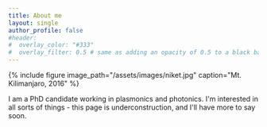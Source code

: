 ```yaml
---
title: About me
layout: single
author_profile: false
#header:
#  overlay_color: "#333"
#  overlay_filter: 0.5 # same as adding an opacity of 0.5 to a black background
---
```

{% include figure image_path="/assets/images/niket.jpg" caption="Mt. Kilimanjaro, 2016" %}

I am a PhD candidate working in plasmonics and photonics. I'm interested in all sorts of things - this page is underconstruction, and I'll have more to say soon.